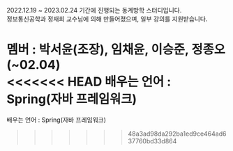 2022.12.19 ~ 2023.02.24 기간에 진행되는 동계방학 스터디입니다.  
정보통신공학과 정재희 교수님에 의해 만들어졌으며, 일부 강의를 지원받습니다.

멤버 : 박서윤(조장), 임채윤, 이승준, 정종오(~02.04)  
<<<<<<< HEAD
배우는 언어 : Spring(자바 프레임워크)
=======
배우는 언어 : Spring(자바 프레임워크)
>>>>>>> 48a3ad98da292ba1ed9ce464ad637760bd33d864
